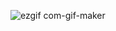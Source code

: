 ![ezgif com-gif-maker](https://user-images.githubusercontent.com/89583742/231454102-ca2ac9a2-3e2f-45ee-ac58-df808ffa184d.gif)
